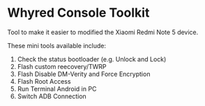 # Whyred Console Toolkit
Tool to make it easier to modified the Xiaomi Redmi Note 5 device.

These mini tools available include:

1.  Check the status bootloader (e.g. Unlock and Lock)
2.  Flash custom reecovery/TWRP
3.  Flash Disable DM-Verity and Force Encryption
4.  Flash Root Access
5.  Run Terminal Android in PC
6.  Switch ADB Connection
